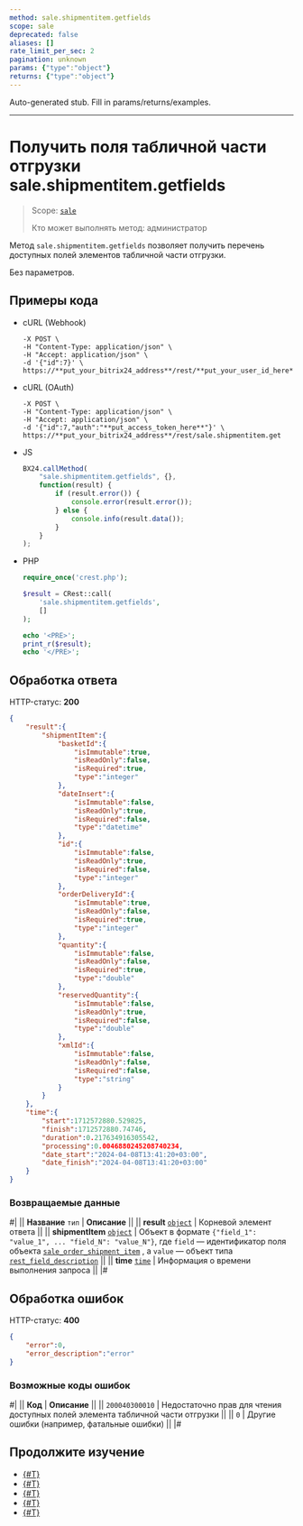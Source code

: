 ```yaml
---
method: sale.shipmentitem.getfields
scope: sale
deprecated: false
aliases: []
rate_limit_per_sec: 2
pagination: unknown
params: {"type":"object"}
returns: {"type":"object"}
---
```


Auto-generated stub. Fill in params/returns/examples.

---

# Получить поля табличной части отгрузки sale.shipmentitem.getfields

> Scope: [`sale`](../../scopes/permissions.md)
>
> Кто может выполнять метод: администратор

Метод `sale.shipmentitem.getfields` позволяет получить перечень доступных полей элементов табличной части отгрузки. 

Без параметров.

## Примеры кода





- cURL (Webhook)

    ```curl
    -X POST \
    -H "Content-Type: application/json" \
    -H "Accept: application/json" \
    -d '{"id":7}' \
    https://**put_your_bitrix24_address**/rest/**put_your_user_id_here**/**put_your_webbhook_here**/sale.shipmentitem.get
    ```

- cURL (OAuth)

    ```curl
    -X POST \
    -H "Content-Type: application/json" \
    -H "Accept: application/json" \
    -d '{"id":7,"auth":"**put_access_token_here**"}' \
    https://**put_your_bitrix24_address**/rest/sale.shipmentitem.get
    ```

- JS

    ```js
    BX24.callMethod(
        "sale.shipmentitem.getfields", {},
        function(result) {
            if (result.error()) {
                console.error(result.error());
            } else {
                console.info(result.data());
            }
        }
    );
    ```

- PHP

    ```php
    require_once('crest.php');

    $result = CRest::call(
        'sale.shipmentitem.getfields',
        []
    );

    echo '<PRE>';
    print_r($result);
    echo '</PRE>';
    ```



## Обработка ответа

HTTP-статус: **200**

```json
{
    "result":{
        "shipmentItem":{
            "basketId":{
                "isImmutable":true,
                "isReadOnly":false,
                "isRequired":true,
                "type":"integer"
            },
            "dateInsert":{
                "isImmutable":false,
                "isReadOnly":true,
                "isRequired":false,
                "type":"datetime"
            },
            "id":{
                "isImmutable":false,
                "isReadOnly":true,
                "isRequired":false,
                "type":"integer"
            },
            "orderDeliveryId":{
                "isImmutable":true,
                "isReadOnly":false,
                "isRequired":true,
                "type":"integer"
            },
            "quantity":{
                "isImmutable":false,
                "isReadOnly":false,
                "isRequired":true,
                "type":"double"
            },
            "reservedQuantity":{
                "isImmutable":false,
                "isReadOnly":true,
                "isRequired":false,
                "type":"double"
            },
            "xmlId":{
                "isImmutable":false,
                "isReadOnly":false,
                "isRequired":false,
                "type":"string"
            }
        }
    },
    "time":{
        "start":1712572880.529825,
        "finish":1712572880.74746,
        "duration":0.217634916305542,
        "processing":0.0046880245208740234,
        "date_start":"2024-04-08T13:41:20+03:00",
        "date_finish":"2024-04-08T13:41:20+03:00"
    }
}
```

### Возвращаемые данные

#|
|| **Название**
`тип` | **Описание** ||
|| **result**
[`object`](../../data-types.md) | Корневой элемент ответа ||
|| **shipmentItem**
[`object`](../../data-types.md) | Объект в формате `{"field_1": "value_1", ... "field_N": "value_N"}`, где `field` — идентификатор поля объекта [`sale_order_shipment_item`](../data-types.md) , а `value` — объект типа [`rest_field_description`](../data-types.md) ||
|| **time**
[`time`](../../data-types.md) | Информация о времени выполнения запроса ||
|#

## Обработка ошибок

HTTP-статус: **400**

```json
{
    "error":0,
    "error_description":"error"
}
```



### Возможные коды ошибок

#|
|| **Код** | **Описание** ||
|| `200040300010` | Недостаточно прав для чтения доступных полей элемента табличной части отгрузки ||
|| `0` | Другие ошибки (например, фатальные ошибки) ||
|#



## Продолжите изучение 

- [{#T}](./sale-shipment-item-add.md)
- [{#T}](./sale-shipment-item-update.md)
- [{#T}](./sale-shipment-item-get.md)
- [{#T}](./sale-shipment-item-list.md)
- [{#T}](./sale-shipment-item-delete.md)
